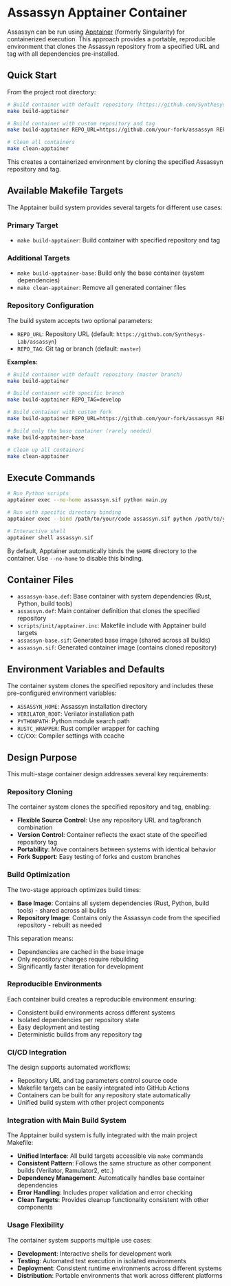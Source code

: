 # Assassyn Apptainer Container

Assassyn can be run using [Apptainer](https://apptainer.org/) (formerly Singularity) for containerized execution. This approach provides a portable, reproducible environment that clones the Assassyn repository from a specified URL and tag with all dependencies pre-installed.

## Quick Start

From the project root directory:

```sh
# Build container with default repository (https://github.com/Synthesys-Lab/assassyn at master)
make build-apptainer

# Build container with custom repository and tag
make build-apptainer REPO_URL=https://github.com/your-fork/assassyn REPO_TAG=your-branch

# Clean all containers
make clean-apptainer
```

This creates a containerized environment by cloning the specified Assassyn repository and tag.

## Available Makefile Targets

The Apptainer build system provides several targets for different use cases:

### Primary Target
- `make build-apptainer`: Build container with specified repository and tag

### Additional Targets
- `make build-apptainer-base`: Build only the base container (system dependencies)
- `make clean-apptainer`: Remove all generated container files

### Repository Configuration
The build system accepts two optional parameters:
- `REPO_URL`: Repository URL (default: `https://github.com/Synthesys-Lab/assassyn`)
- `REPO_TAG`: Git tag or branch (default: `master`)

**Examples:**
```sh
# Build container with default repository (master branch)
make build-apptainer

# Build container with specific branch
make build-apptainer REPO_TAG=develop

# Build container with custom fork
make build-apptainer REPO_URL=https://github.com/your-fork/assassyn REPO_TAG=feature-branch

# Build only the base container (rarely needed)
make build-apptainer-base

# Clean up all containers
make clean-apptainer
```

## Execute Commands

```sh
# Run Python scripts
apptainer exec --no-home assassyn.sif python main.py

# Run with specific directory binding
apptainer exec --bind /path/to/your/code assassyn.sif python /path/to/your/code/main.py

# Interactive shell
apptainer shell assassyn.sif
```

By default, Apptainer automatically binds the `$HOME` directory to the container. Use `--no-home` to disable this binding.

## Container Files

- `assassyn-base.def`: Base container with system dependencies (Rust, Python, build tools)
- `assassyn.def`: Main container definition that clones the specified repository
- `scripts/init/apptainer.inc`: Makefile include with Apptainer build targets
- `assassyn-base.sif`: Generated base image (shared across all builds)
- `assassyn.sif`: Generated container image (contains cloned repository)

## Environment Variables and Defaults

The container system clones the specified repository and includes these pre-configured environment variables:
- `ASSASSYN_HOME`: Assassyn installation directory
- `VERILATOR_ROOT`: Verilator installation path
- `PYTHONPATH`: Python module search path
- `RUSTC_WRAPPER`: Rust compiler wrapper for caching
- `CC`/`CXX`: Compiler settings with ccache

## Design Purpose

This multi-stage container design addresses several key requirements:

### Repository Cloning
The container system clones the specified repository and tag, enabling:
- **Flexible Source Control**: Use any repository URL and tag/branch combination
- **Version Control**: Container reflects the exact state of the specified repository tag
- **Portability**: Move containers between systems with identical behavior
- **Fork Support**: Easy testing of forks and custom branches

### Build Optimization
The two-stage approach optimizes build times:
- **Base Image**: Contains all system dependencies (Rust, Python, build tools) - shared across all builds
- **Repository Image**: Contains only the Assassyn code from the specified repository - rebuilt as needed

This separation means:
- Dependencies are cached in the base image
- Only repository changes require rebuilding
- Significantly faster iteration for development

### Reproducible Environments
Each container build creates a reproducible environment ensuring:
- Consistent build environments across different systems
- Isolated dependencies per repository state
- Easy deployment and testing
- Deterministic builds from any repository tag

### CI/CD Integration
The design supports automated workflows:
- Repository URL and tag parameters control source code
- Makefile targets can be easily integrated into GitHub Actions
- Containers can be built for any repository state automatically
- Unified build system with other project components

### Integration with Main Build System
The Apptainer build system is fully integrated with the main project Makefile:
- **Unified Interface**: All build targets accessible via `make` commands
- **Consistent Pattern**: Follows the same structure as other component builds (Verilator, Ramulator2, etc.)
- **Dependency Management**: Automatically handles base container dependencies
- **Error Handling**: Includes proper validation and error checking
- **Clean Targets**: Provides cleanup functionality consistent with other components

### Usage Flexibility
The container system supports multiple use cases:
- **Development**: Interactive shells for development work
- **Testing**: Automated test execution in isolated environments
- **Deployment**: Consistent runtime environments across different systems
- **Distribution**: Portable environments that work across different platforms
